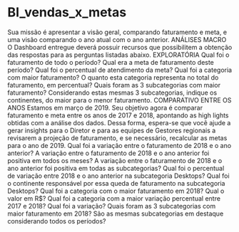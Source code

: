 # BI_vendas_x_metas
Sua missão é apresentar a visão geral, comparando faturamento e meta, e uma visão comparando o ano atual com o ano anterior.
ANÁLISES MACRO
O Dashboard entregue deverá possuir recursos que possibilitem a obtenção das respostas para as perguntas listadas abaixo.
EXPLORATÓRIA
Qual foi o faturamento de todo o período?
Qual era a meta de faturamento deste período?
Qual foi o percentual de atendimento da meta?
Qual foi a categoria com maior faturamento?
O quanto esta categoria representa no total do faturamento, em percentual?
Quais foram as 3 subcategorias com maior faturamento?
Considerando estas mesmas 3 subcategorias, indique os continentes, do maior para o menor faturamento.
COMPARATIVO ENTRE OS ANOS
Estamos em março de 2019. Seu objetivo agora é comparar faturamento e meta entre os anos de 2017 e 2018, apontando as high lights obtidas com a análise dos dados. Dessa forma, espera-se que você ajude a gerar insights para o Diretor e para as equipes de Gestores regionais a revisarem a projeção de faturamento, e se necessário, recalcular as metas para o ano de 2019.
Qual foi a variação entre o faturamento de 2018 e o ano anterior?
A variação entre o faturamento de 2018 e o ano anterior foi positiva em todos os meses?
A variação entre o faturamento de 2018 e o ano anterior foi positiva em todas as subcategorias?
Qual foi o percentual de variação entre 2018 e o ano anterior na subcategoria Desktops?
Qual foi o continente responsável por essa queda de faturamento na subcategoria Desktops?
Qual foi a categoria com o maior faturamento em 2018?
Qual o valor em R$?
Qual foi a categoria com a maior variação percentual entre 2017 e 2018?
Qual foi a variação?
Quais foram as 3 subcategorias com maior faturamento em 2018?
São as mesmas subcategorias em destaque considerando todos os períodos?
